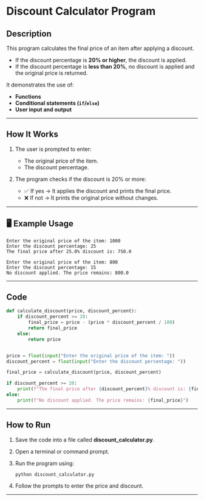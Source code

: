 # Discount Calculator Program

##  Description

This program calculates the final price of an item after applying a discount.

* If the discount percentage is **20% or higher**, the discount is applied.
* If the discount percentage is **less than 20%**, no discount is applied and the original price is returned.

It demonstrates the use of:

* **Functions**
* **Conditional statements (`if`/`else`)**
* **User input and output**

---

##  How It Works

1. The user is prompted to enter:

   * The original price of the item.
   * The discount percentage.
2. The program checks if the discount is 20% or more:

   * ✅ If yes → It applies the discount and prints the final price.
   * ❌ If not → It prints the original price without changes.

---

## 🖥 Example Usage

```
Enter the original price of the item: 1000
Enter the discount percentage: 25
The final price after 25.0% discount is: 750.0
```

```
Enter the original price of the item: 800
Enter the discount percentage: 15
No discount applied. The price remains: 800.0
```

---

##  Code

```python
def calculate_discount(price, discount_percent):
    if discount_percent >= 20:
        final_price = price - (price * discount_percent / 100)
        return final_price
    else:
        return price


price = float(input("Enter the original price of the item: "))
discount_percent = float(input("Enter the discount percentage: "))

final_price = calculate_discount(price, discount_percent)

if discount_percent >= 20:
    print(f"The final price after {discount_percent}% discount is: {final_price}")
else:
    print(f"No discount applied. The price remains: {final_price}")
```

---

##  How to Run

1. Save the code into a file called **discount\_calculator.py**.
2. Open a terminal or command prompt.
3. Run the program using:

   ```
   python discount_calculator.py
   ```
4. Follow the prompts to enter the price and discount.

---


